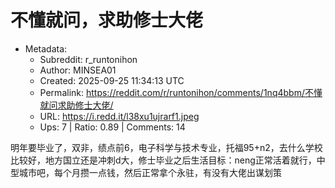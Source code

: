 # 不懂就问，求助修士大佬

- Metadata:
  - Subreddit: r_runtonihon
  - Author: MINSEA01
  - Created: 2025-09-25 11:34:13 UTC
  - Permalink: https://reddit.com/r/runtonihon/comments/1nq4bbm/不懂就问求助修士大佬/
  - URL: https://i.redd.it/l38xu1ujrarf1.jpeg
  - Ups: 7 | Ratio: 0.89 | Comments: 14


明年要毕业了，双非，绩点前6，电子科学与技术专业，托福95+n2，去什么学校比较好，地方国立还是冲刺d大，修士毕业之后生活目标：neng正常活着就行，中型城市吧，每个月攒一点钱，然后正常拿个永驻，有没有大佬出谋划策

